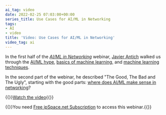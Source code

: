 ```yaml
---
ai_tag: video
date: 2022-02-25 07:03:00+00:00
series_title: Use Cases for AI/ML in Networking
tags:
- AI
- video
title: 'Video: Use Cases for AI/ML in Networking'
video_tag: ai
---
```

In the first half of the _[AI/ML in Networking](https://www.ipspace.net/AI_and_ML_in_Networking)_ webinar, [Javier Antich](https://www.ipspace.net/Author:Javier_Antich) walked us through the [AI/ML hype](/2021/10/video-ai-ml-introduction.html), [basics of machine learning](/2021/12/video-machine-learning-101.html), and [machine learning techniques](/2022/01/video-machine-learning-techniques.html).

In the second part of the webinar, he described "The Good, The Bad and The Ugly", starting with the good parts: [where does AI/ML make sense in networking](https://my.ipspace.net/bin/get/AI/3.1%20-%20Networking-Related%20Use%20Cases%20%28The%20Good%29.mp4?doccode=AI)?

{{<jump>}}[Watch the video](https://my.ipspace.net/bin/get/AI/3.1%20-%20Networking-Related%20Use%20Cases%20%28The%20Good%29.mp4?doccode=AI){{</jump>}}

{{<note free>}}You need [Free ipSpace.net Subscription](https://www.ipspace.net/Subscription/Free) to access this webinar.{{</note>}}
